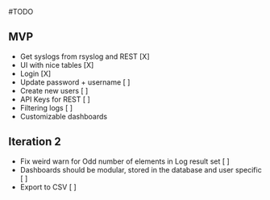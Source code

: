 #TODO
## MVP
- Get syslogs from rsyslog and REST [X]
- UI with nice tables [X]
- Login [X]
- Update password + username [ ]
- Create new users [ ]
- API Keys for REST [ ]
- Filtering logs [ ]
- Customizable dashboards

## Iteration 2
- Fix weird warn for Odd number of elements in Log result set [ ]
- Dashboards should be modular, stored in the database and user specific [ ]
- Export to CSV [ ]